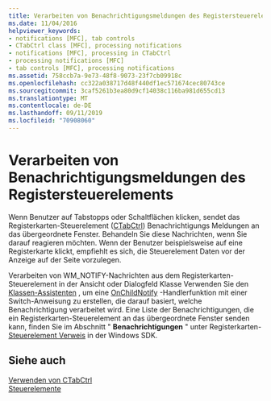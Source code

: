 ```yaml
---
title: Verarbeiten von Benachrichtigungsmeldungen des Registersteuerelements
ms.date: 11/04/2016
helpviewer_keywords:
- notifications [MFC], tab controls
- CTabCtrl class [MFC], processing notifications
- notifications [MFC], processing in CTabCtrl
- processing notifications [MFC]
- tab controls [MFC], processing notifications
ms.assetid: 758ccb7a-9e73-48f8-9073-23f7cb09918c
ms.openlocfilehash: cc322a038717d48f440df1ec571674cec80743ce
ms.sourcegitcommit: 3caf5261b3ea80d9cf14038c116ba981d655cd13
ms.translationtype: MT
ms.contentlocale: de-DE
ms.lasthandoff: 09/11/2019
ms.locfileid: "70908060"
---
```

# <a name="processing-tab-control-notification-messages"></a>Verarbeiten von Benachrichtigungsmeldungen des Registersteuerelements

Wenn Benutzer auf Tabstopps oder Schaltflächen klicken, sendet das Registerkarten-Steuerelement ([CTabCtrl](../mfc/reference/ctabctrl-class.md)) Benachrichtigungs Meldungen an das übergeordnete Fenster. Behandeln Sie diese Nachrichten, wenn Sie darauf reagieren möchten. Wenn der Benutzer beispielsweise auf eine Registerkarte klickt, empfiehlt es sich, die Steuerelement Daten vor der Anzeige auf der Seite vorzulegen.

Verarbeiten von WM_NOTIFY-Nachrichten aus dem Registerkarten-Steuerelement in der Ansicht oder Dialogfeld Klasse Verwenden Sie den [Klassen-Assistenten](reference/mfc-class-wizard.md) , um eine [OnChildNotify](../mfc/reference/cwnd-class.md#onchildnotify) -Handlerfunktion mit einer Switch-Anweisung zu erstellen, die darauf basiert, welche Benachrichtigung verarbeitet wird. Eine Liste der Benachrichtigungen, die ein Registerkarten-Steuerelement an das übergeordnete Fenster senden kann, finden Sie im Abschnitt " **Benachrichtigungen** " unter Registerkarten- [Steuerelement Verweis](/windows/win32/controls/tab-control-reference) in der Windows SDK.

## <a name="see-also"></a>Siehe auch

[Verwenden von CTabCtrl](../mfc/using-ctabctrl.md)<br/>
[Steuerelemente](../mfc/controls-mfc.md)
